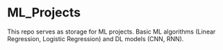 # ML_Projects

This repo serves as storage for ML projects. Basic ML algorithms (Linear Regression, Logistic Regression) and DL models (CNN, RNN).
